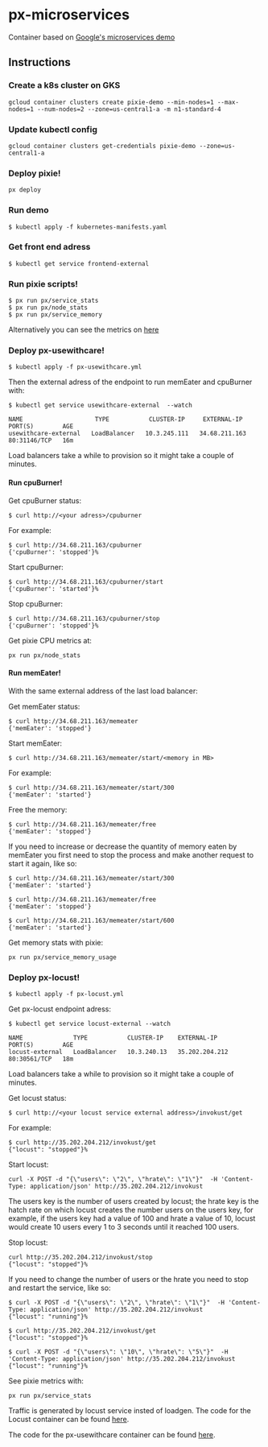 # px-microservices

Container based on [Google's microservices demo](https://github.com/GoogleCloudPlatform/microservices-demo)

## Instructions

### Create a k8s cluster on GKS
```
gcloud container clusters create pixie-demo --min-nodes=1 --max-nodes=1 --num-nodes=2 --zone=us-central1-a -m n1-standard-4
```

### Update kubectl config
```
gcloud container clusters get-credentials pixie-demo --zone=us-central1-a
```

### Deploy pixie!
```
px deploy
```

### Run demo
```
$ kubectl apply -f kubernetes-manifests.yaml
```

### Get front end adress
```
$ kubectl get service frontend-external
```

### Run pixie scripts!
```
$ px run px/service_stats
$ px run px/node_stats
$ px run px/service_memory
```
Alternatively you can see the metrics on [here](https://work.withpixie.ai/live)

### Deploy px-usewithcare!
```
$ kubectl apply -f px-usewithcare.yml
```

Then the external adress of the endpoint to run memEater and cpuBurner with:
```
$ kubectl get service usewithcare-external  --watch

NAME                    TYPE           CLUSTER-IP     EXTERNAL-IP     PORT(S)        AGE
usewithcare-external   LoadBalancer   10.3.245.111   34.68.211.163   80:31146/TCP   16m
```

Load balancers take a while to provision so it might take a couple of minutes.

#### Run cpuBurner!

Get cpuBurner status:
```
$ curl http://<your adress>/cpuburner
```

For example:
```
$ curl http://34.68.211.163/cpuburner
{'cpuBurner': 'stopped'}%
```

Start cpuBurner:
```
$ curl http://34.68.211.163/cpuburner/start
{'cpuBurner': 'started'}%
```

Stop cpuBurner:
```
$ curl http://34.68.211.163/cpuburner/stop
{'cpuBurner': 'stopped'}%
```

Get pixie CPU metrics at:
```
px run px/node_stats
```

#### Run memEater!

With the same external address of the last load balancer:

Get memEater status:
```
$ curl http://34.68.211.163/memeater
{'memEater': 'stopped'}
```

Start memEater:
``` 
$ curl http://34.68.211.163/memeater/start/<memory in MB>
```

For example:
```
$ curl http://34.68.211.163/memeater/start/300
{'memEater': 'started'}
```
Free the memory:
```
$ curl http://34.68.211.163/memeater/free
{'memEater': 'stopped'}
```
If you need to increase or decrease the quantity of memory eaten by memEater you first need to stop the process and make another request to start it again, like so:

```
$ curl http://34.68.211.163/memeater/start/300
{'memEater': 'started'}

$ curl http://34.68.211.163/memeater/free
{'memEater': 'stopped'}

$ curl http://34.68.211.163/memeater/start/600
{'memEater': 'started'}
```
Get memory stats with pixie:
```
px run px/service_memory_usage
```

### Deploy px-locust!

```
$ kubectl apply -f px-locust.yml
```

Get px-locust endpoint adress:
```
$ kubectl get service locust-external --watch

NAME              TYPE           CLUSTER-IP    EXTERNAL-IP      PORT(S)        AGE
locust-external   LoadBalancer   10.3.240.13   35.202.204.212   80:30561/TCP   18m
```

Load balancers take a while to provision so it might take a couple of minutes.

Get locust status:

```
$ curl http://<your locust service external address>/invokust/get
```

For example:
```
$ curl http://35.202.204.212/invokust/get
{"locust": "stopped"}%
```

Start locust:
```
curl -X POST -d "{\"users\": \"2\", \"hrate\": \"1\"}"  -H 'Content-Type: application/json' http://35.202.204.212/invokust
```
The users key is the number of users created by locust; the hrate key is the hatch rate on which locust creates the number users on the users key, for example, if the users key had a value of 100 and hrate a value of 10, locust would create 10 users every 1 to 3 seconds until it reached 100 users.

Stop locust:
```
curl http://35.202.204.212/invokust/stop
{"locust": "stopped"}%
```
If you need to change the number of users or the hrate you need to stop and restart the service, like so:
```
$ curl -X POST -d "{\"users\": \"2\", \"hrate\": \"1\"}"  -H 'Content-Type: application/json' http://35.202.204.212/invokust
{"locust": "running"}%

$ curl http://35.202.204.212/invokust/get
{"locust": "stopped"}%

$ curl -X POST -d "{\"users\": \"10\", \"hrate\": \"5\"}"  -H 'Content-Type: application/json' http://35.202.204.212/invokust
{"locust": "running"}%
```

See pixie metrics with:
```
px run px/service_stats
```

Traffic is generated by locust service insted of loadgen. The code for the Locust container can be found [here](https://github.com/JavierClairvaux/px-locust).

The code for the px-usewithcare container can be found [here](ihttps://github.com/JavierClairvaux/px-usewithcare).
